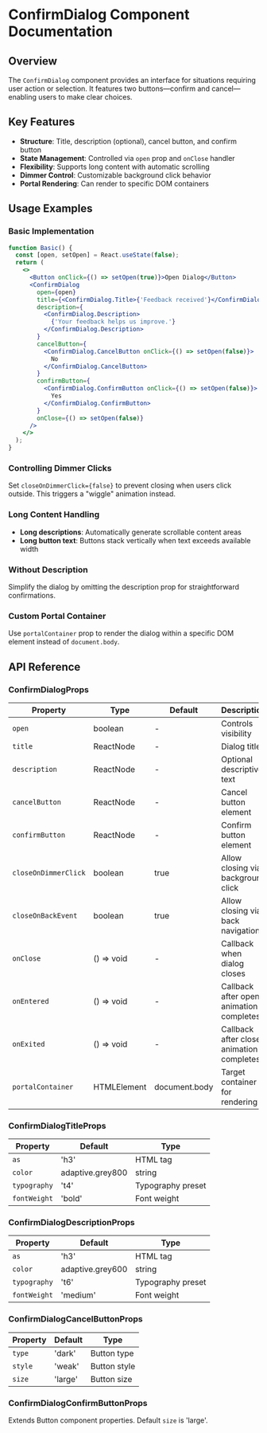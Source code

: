 # ConfirmDialog Component Documentation

## Overview

The `ConfirmDialog` component provides an interface for situations requiring user action or selection. It features two buttons—confirm and cancel—enabling users to make clear choices.

## Key Features

- **Structure**: Title, description (optional), cancel button, and confirm button
- **State Management**: Controlled via `open` prop and `onClose` handler
- **Flexibility**: Supports long content with automatic scrolling
- **Dimmer Control**: Customizable background click behavior
- **Portal Rendering**: Can render to specific DOM containers

## Usage Examples

### Basic Implementation

```jsx
function Basic() {
  const [open, setOpen] = React.useState(false);
  return (
    <>
      <Button onClick={() => setOpen(true)}>Open Dialog</Button>
      <ConfirmDialog
        open={open}
        title={<ConfirmDialog.Title>{'Feedback received'}</ConfirmDialog.Title>}
        description={
          <ConfirmDialog.Description>
            {'Your feedback helps us improve.'}
          </ConfirmDialog.Description>
        }
        cancelButton={
          <ConfirmDialog.CancelButton onClick={() => setOpen(false)}>
            No
          </ConfirmDialog.CancelButton>
        }
        confirmButton={
          <ConfirmDialog.ConfirmButton onClick={() => setOpen(false)}>
            Yes
          </ConfirmDialog.ConfirmButton>
        }
        onClose={() => setOpen(false)}
      />
    </>
  );
}
```

### Controlling Dimmer Clicks

Set `closeOnDimmerClick={false}` to prevent closing when users click outside. This triggers a "wiggle" animation instead.

### Long Content Handling

- **Long descriptions**: Automatically generate scrollable content areas
- **Long button text**: Buttons stack vertically when text exceeds available width

### Without Description

Simplify the dialog by omitting the description prop for straightforward confirmations.

### Custom Portal Container

Use `portalContainer` prop to render the dialog within a specific DOM element instead of `document.body`.

## API Reference

### ConfirmDialogProps

| Property | Type | Default | Description |
|----------|------|---------|-------------|
| `open` | boolean | - | Controls visibility |
| `title` | ReactNode | - | Dialog title |
| `description` | ReactNode | - | Optional descriptive text |
| `cancelButton` | ReactNode | - | Cancel button element |
| `confirmButton` | ReactNode | - | Confirm button element |
| `closeOnDimmerClick` | boolean | true | Allow closing via background click |
| `closeOnBackEvent` | boolean | true | Allow closing via back navigation |
| `onClose` | () => void | - | Callback when dialog closes |
| `onEntered` | () => void | - | Callback after open animation completes |
| `onExited` | () => void | - | Callback after close animation completes |
| `portalContainer` | HTMLElement | document.body | Target container for rendering |

### ConfirmDialogTitleProps

| Property | Default | Type |
|----------|---------|------|
| `as` | 'h3' | HTML tag |
| `color` | adaptive.grey800 | string |
| `typography` | 't4' | Typography preset |
| `fontWeight` | 'bold' | Font weight |

### ConfirmDialogDescriptionProps

| Property | Default | Type |
|----------|---------|------|
| `as` | 'h3' | HTML tag |
| `color` | adaptive.grey600 | string |
| `typography` | 't6' | Typography preset |
| `fontWeight` | 'medium' | Font weight |

### ConfirmDialogCancelButtonProps

| Property | Default | Type |
|----------|---------|------|
| `type` | 'dark' | Button type |
| `style` | 'weak' | Button style |
| `size` | 'large' | Button size |

### ConfirmDialogConfirmButtonProps

Extends Button component properties. Default `size` is 'large'.

